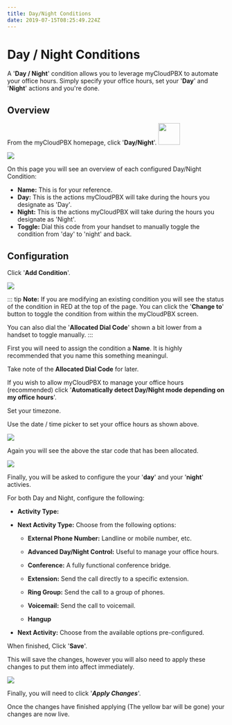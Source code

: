 ```yaml
---
title: Day/Night Conditions
date: 2019-07-15T08:25:49.224Z
---
```



# Day / Night Conditions

A '**Day / Night**' condition allows you to leverage myCloudPBX to automate your office hours. Simply specify your office hours, set your '**Day**' and '**Night**' actions and you're done.

## Overview

From the myCloudPBX homepage, click '**Day/Night**'. <img style="width: 50px; height: auto;" src="/images/daynight_logo.png">

![](/images/daynigh_mainpage.png)

On this page you will see an overview of each configured Day/Night Condition:

* **Name:** This is for your reference.
* **Day:** This is the actions myCloudPBX will take during the hours you designate as 'Day'.
* **Night:** This is the actions myCloudPBX will take during the hours you designate as 'Night'.
* **Toggle:** Dial this code from your handset to manually toggle the condition from 'day' to 'night' and back.

## Configuration

Click '**Add Condition**'.

![](/images/daynight_1.png)

::: tip
**Note:** If you are modifying an existing condition you will see the status of the condition in RED at the top of the page. You can click the '**Change to**' button to toggle the condition from within the myCloudPBX screen.

You can also dial the '**Allocated Dial Code**' shown a bit lower from a handset to toggle manually.
:::

First you will need to assign the condition a **Name**. It is highly recommended that you name this something meaningul.

Take note of the **Allocated Dial Code** for later.

If you wish to allow myCloudPBX to manage your office hours (recommended) click '**Automatically detect Day/Night mode depending on my office hours**'.

Set your timezone.

Use the date / time picker to set your office hours as shown above.

![](/images/daynight_2.png)

Again you will see the above the star code that has been allocated.

![](/images/daynight_3.png)

Finally, you will be asked to configure the your '**day**' and your '**night**' activies.

For both Day and Night, configure the following:

* **Activity Type:** 

* **Next Activity Type:** Choose from the following options:

  - **External Phone Number:** Landline or mobile number, etc.

  - **Advanced Day/Night Control:** Useful to manage your office hours.

  - **Conference:** A fully functional conference bridge.

  - **Extension:** Send the call directly to a specific extension.

  - **Ring Group:** Send the call to a group of phones.

  - **Voicemail:** Send the call to voicemail.

  - **Hangup**

* **Next Activity:** Choose from the available options pre-configured.

When finished, Click '**Save**'.

This will save the changes, however you will also need to apply these changes to put them into affect immediately.

![](/images/pbx-apply-viewchanges.png)

Finally, you will need to click '**_Apply Changes_**'.

Once the changes have finished applying (The yellow bar will be gone) your changes are now live.

